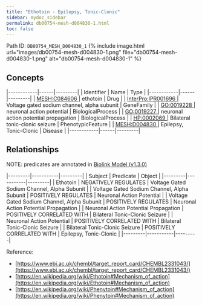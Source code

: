 ```yaml
---
title: "Ethotoin - Epilepsy, Tonic-Clonic"
sidebar: mydoc_sidebar
permalink: db00754-mesh-d004830-1.html
toc: false 
---
```



Path ID: `DB00754_MESH_D004830_1`
{% include image.html url="images/db00754-mesh-d004830-1.png" file="db00754-mesh-d004830-1.png" alt="db00754-mesh-d004830-1" %}

## Concepts

|------------|------|---------|
| Identifier | Name | Type    |
|------------|------|---------|
| <a href="https://identifiers.org/MESH:C084606">MESH:C084606 </a> | ethotoin | Drug |
| <a href="https://identifiers.org/InterPro:IPR001696">InterPro:IPR001696 </a> | Voltage gated sodium channel, alpha subunit | GeneFamily |
| <a href="https://identifiers.org/GO:0019228">GO:0019228 </a> | neuronal action potential | BiologicalProcess |
| <a href="https://identifiers.org/GO:0019227">GO:0019227 </a> | neuronal action potential propagation | BiologicalProcess |
| <a href="https://identifiers.org/HP:0002069">HP:0002069 </a> | Bilateral tonic-clonic seizure | PhenotypicFeature |
| <a href="https://identifiers.org/MESH:D004830">MESH:D004830 </a> | Epilepsy, Tonic-Clonic | Disease |
|------------|------|---------|

## Relationships


NOTE: predicates are annotated in <a href="https://github.com/biolink/biolink-model/releases/tag/v1.3.0">Biolink Model (v1.3.0)</a>

|---------|-----------|---------|
| Subject | Predicate | Object  |
|---------|-----------|---------|
| Ethotoin | NEGATIVELY REGULATES | Voltage Gated Sodium Channel, Alpha Subunit |
| Voltage Gated Sodium Channel, Alpha Subunit | POSITIVELY REGULATES | Neuronal Action Potential |
| Voltage Gated Sodium Channel, Alpha Subunit | POSITIVELY REGULATES | Neuronal Action Potential Propagation |
| Neuronal Action Potential Propagation | POSITIVELY CORRELATED WITH | Bilateral Tonic-Clonic Seizure |
| Neuronal Action Potential | POSITIVELY CORRELATED WITH | Bilateral Tonic-Clonic Seizure |
| Bilateral Tonic-Clonic Seizure | POSITIVELY CORRELATED WITH | Epilepsy, Tonic-Clonic |
|---------|-----------|---------|

Reference: 
  - [https://www.ebi.ac.uk/chembl/target_report_card/CHEMBL2331043/](https://www.ebi.ac.uk/chembl/target_report_card/CHEMBL2331043/)
  - [https://en.wikipedia.org/wiki/Ethotoin#Mechanism_of_action](https://en.wikipedia.org/wiki/Ethotoin#Mechanism_of_action)
  - [https://en.wikipedia.org/wiki/Phenytoin#Mechanism_of_action](https://en.wikipedia.org/wiki/Phenytoin#Mechanism_of_action)
